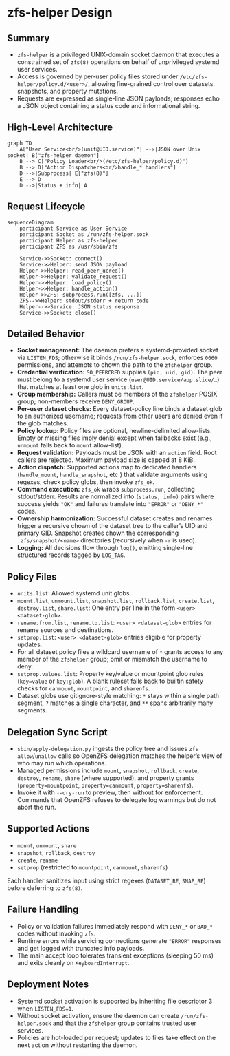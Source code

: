 # zfs-helper Design

## Summary
- `zfs-helper` is a privileged UNIX-domain socket daemon that executes a constrained set of `zfs(8)` operations on behalf of unprivileged systemd user services.
- Access is governed by per-user policy files stored under `/etc/zfs-helper/policy.d/<user>/`, allowing fine-grained control over datasets, snapshots, and property mutations.
- Requests are expressed as single-line JSON payloads; responses echo a JSON object containing a status code and informational string.

## High-Level Architecture
```mermaid
graph TD
    A["User Service<br/>(unit@UID.service)"] -->|JSON over Unix socket| B["zfs-helper daemon"]
    B --> C["Policy Loader<br/>(/etc/zfs-helper/policy.d)"]
    B --> D["Action Dispatchers<br/>handle_* handlers"]
    D -->|Subprocess| E["zfs(8)"]
    E --> D
    D -->|Status + info| A
```

## Request Lifecycle
```mermaid
sequenceDiagram
    participant Service as User Service
    participant Socket as /run/zfs-helper.sock
    participant Helper as zfs-helper
    participant ZFS as /usr/sbin/zfs

    Service->>Socket: connect()
    Service->>Helper: send JSON payload
    Helper->>Helper: read_peer_ucred()
    Helper->>Helper: validate_request()
    Helper->>Helper: load_policy()
    Helper->>Helper: handle_action()
    Helper->>ZFS: subprocess.run([zfs, ...])
    ZFS-->>Helper: stdout/stderr + return code
    Helper-->>Service: JSON status response
    Service->>Socket: close()
```

## Detailed Behavior
- **Socket management:** The daemon prefers a systemd-provided socket via `LISTEN_FDS`; otherwise it binds `/run/zfs-helper.sock`, enforces `0660` permissions, and attempts to chown the path to the `zfshelper` group.
- **Credential verification:** `SO_PEERCRED` supplies `(pid, uid, gid)`. The peer must belong to a systemd user service (`user@UID.service/app.slice/…`) that matches at least one glob in `units.list`.
- **Group membership:** Callers must be members of the `zfshelper` POSIX group; non-members receive `DENY_GROUP`.
- **Per-user dataset checks:** Every dataset-policy line binds a dataset glob to an authorized username; requests from other users are denied even if the glob matches.
- **Policy lookup:** Policy files are optional, newline-delimited allow-lists. Empty or missing files imply denial except when fallbacks exist (e.g., `unmount` falls back to `mount` allow-list).
- **Request validation:** Payloads must be JSON with an `action` field. Root callers are rejected. Maximum payload size is capped at 8 KiB.
- **Action dispatch:** Supported actions map to dedicated handlers (`handle_mount`, `handle_snapshot`, etc.) that validate arguments using regexes, check policy globs, then invoke `zfs_ok`.
- **Command execution:** `zfs_ok` wraps `subprocess.run`, collecting stdout/stderr. Results are normalized into `(status, info)` pairs where success yields `"OK"` and failures translate into `"ERROR"` or `"DENY_*"` codes.
- **Ownership harmonization:** Successful dataset creates and renames trigger a recursive chown of the dataset tree to the caller’s UID and primary GID. Snapshot creates chown the corresponding `.zfs/snapshot/<name>` directories (recursively when `-r` is used).
- **Logging:** All decisions flow through `log()`, emitting single-line structured records tagged by `LOG_TAG`.

## Policy Files
- `units.list`: Allowed systemd unit globs.
- `mount.list`, `unmount.list`, `snapshot.list`, `rollback.list`, `create.list`, `destroy.list`, `share.list`: One entry per line in the form `<user> <dataset-glob>`.
- `rename.from.list`, `rename.to.list`: `<user> <dataset-glob>` entries for rename sources and destinations.
- `setprop.list`: `<user> <dataset-glob>` entries eligible for property updates.
- For all dataset policy files a wildcard username of `*` grants access to any member of the `zfshelper` group; omit or mismatch the username to deny.
- `setprop.values.list`: Property key/value or mountpoint glob rules (`key=value` or `key:glob`). A blank ruleset falls back to builtin safety checks for `canmount`, `mountpoint`, and `sharenfs`.
- Dataset globs use gitignore-style matching: `*` stays within a single path segment, `?` matches a single character, and `**` spans arbitrarily many segments.

## Delegation Sync Script
- `sbin/apply-delegation.py` ingests the policy tree and issues `zfs allow`/`unallow` calls so OpenZFS delegation matches the helper’s view of who may run which operations.
- Managed permissions include `mount`, `snapshot`, `rollback`, `create`, `destroy`, `rename`, `share` (where supported), and property grants (`property=mountpoint`, `property=canmount`, `property=sharenfs`).
- Invoke it with `--dry-run` to preview, then without for enforcement. Commands that OpenZFS refuses to delegate log warnings but do not abort the run.

## Supported Actions
- `mount`, `unmount`, `share`
- `snapshot`, `rollback`, `destroy`
- `create`, `rename`
- `setprop` (restricted to `mountpoint`, `canmount`, `sharenfs`)

Each handler sanitizes input using strict regexes (`DATASET_RE`, `SNAP_RE`) before deferring to `zfs(8)`.

## Failure Handling
- Policy or validation failures immediately respond with `DENY_*` or `BAD_*` codes without invoking `zfs`.
- Runtime errors while servicing connections generate `"ERROR"` responses and get logged with truncated info payloads.
- The main accept loop tolerates transient exceptions (sleeping 50 ms) and exits cleanly on `KeyboardInterrupt`.

## Deployment Notes
- Systemd socket activation is supported by inheriting file descriptor 3 when `LISTEN_FDS=1`.
- Without socket activation, ensure the daemon can create `/run/zfs-helper.sock` and that the `zfshelper` group contains trusted user services.
- Policies are hot-loaded per request; updates to files take effect on the next action without restarting the daemon.
